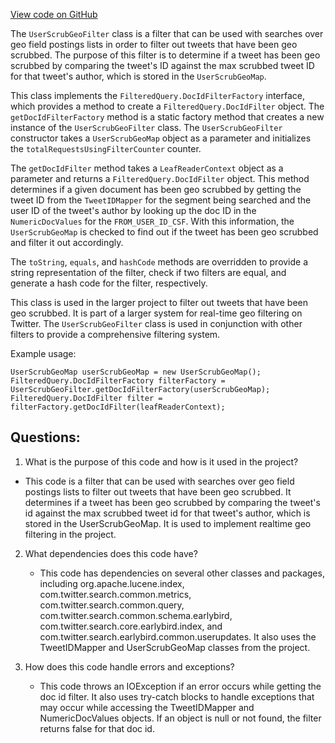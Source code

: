 [View code on GitHub](https://github.com/misbahsy/the-algorithm/src/java/com/twitter/search/earlybird/search/queries/UserScrubGeoFilter.java)

The `UserScrubGeoFilter` class is a filter that can be used with searches over geo field postings lists in order to filter out tweets that have been geo scrubbed. The purpose of this filter is to determine if a tweet has been geo scrubbed by comparing the tweet's ID against the max scrubbed tweet ID for that tweet's author, which is stored in the `UserScrubGeoMap`. 

This class implements the `FilteredQuery.DocIdFilterFactory` interface, which provides a method to create a `FilteredQuery.DocIdFilter` object. The `getDocIdFilterFactory` method is a static factory method that creates a new instance of the `UserScrubGeoFilter` class. The `UserScrubGeoFilter` constructor takes a `UserScrubGeoMap` object as a parameter and initializes the `totalRequestsUsingFilterCounter` counter. 

The `getDocIdFilter` method takes a `LeafReaderContext` object as a parameter and returns a `FilteredQuery.DocIdFilter` object. This method determines if a given document has been geo scrubbed by getting the tweet ID from the `TweetIDMapper` for the segment being searched and the user ID of the tweet's author by looking up the doc ID in the `NumericDocValues` for the `FROM_USER_ID_CSF`. With this information, the `UserScrubGeoMap` is checked to find out if the tweet has been geo scrubbed and filter it out accordingly.

The `toString`, `equals`, and `hashCode` methods are overridden to provide a string representation of the filter, check if two filters are equal, and generate a hash code for the filter, respectively.

This class is used in the larger project to filter out tweets that have been geo scrubbed. It is part of a larger system for real-time geo filtering on Twitter. The `UserScrubGeoFilter` class is used in conjunction with other filters to provide a comprehensive filtering system. 

Example usage:

```
UserScrubGeoMap userScrubGeoMap = new UserScrubGeoMap();
FilteredQuery.DocIdFilterFactory filterFactory = UserScrubGeoFilter.getDocIdFilterFactory(userScrubGeoMap);
FilteredQuery.DocIdFilter filter = filterFactory.getDocIdFilter(leafReaderContext);
```
## Questions: 
 1. What is the purpose of this code and how is it used in the project?
   - This code is a filter that can be used with searches over geo field postings lists to filter out tweets that have been geo scrubbed. It determines if a tweet has been geo scrubbed by comparing the tweet's id against the max scrubbed tweet id for that tweet's author, which is stored in the UserScrubGeoMap. It is used to implement realtime geo filtering in the project.
   
2. What dependencies does this code have?
   - This code has dependencies on several other classes and packages, including org.apache.lucene.index, com.twitter.search.common.metrics, com.twitter.search.common.query, com.twitter.search.common.schema.earlybird, com.twitter.search.core.earlybird.index, and com.twitter.search.earlybird.common.userupdates. It also uses the TweetIDMapper and UserScrubGeoMap classes from the project.
   
3. How does this code handle errors and exceptions?
   - This code throws an IOException if an error occurs while getting the doc id filter. It also uses try-catch blocks to handle exceptions that may occur while accessing the TweetIDMapper and NumericDocValues objects. If an object is null or not found, the filter returns false for that doc id.